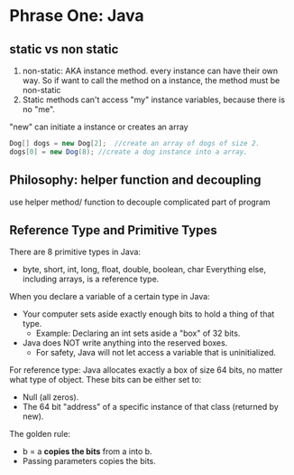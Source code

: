 # Phrase One: Java
## static vs non static
1. non-static: AKA instance method. every instance can have their own way. So if want to call the method on a instance, the method must be non-static
2. Static methods can't access "my" instance variables, because there is no "me".

"new" can initiate a instance or creates an array
```java
Dog[] dogs = new Dog[2];  //create an array of dogs of size 2.
dogs[0] = new Dog(8); //create a dog instance into a array.
```
## Philosophy: helper function and decoupling
use helper method/ function to decouple complicated part of program

## Reference Type and Primitive Types
There are 8 primitive types in Java:
- byte, short, int, long, float, double, boolean, char 
Everything else, including arrays, is a reference type.

When you declare a variable of a certain type in Java:
- Your computer sets aside exactly enough bits to hold a thing of that type. 
  - Example: Declaring an int sets aside a "box" of 32 bits.
- Java does NOT write anything into the reserved boxes.
  - For safety, Java will not let access a variable that is uninitialized.

For reference type:
Java allocates exactly a box of size 64 bits, no matter what type of object.
These bits can be either set to:
- Null (all zeros).
- The 64 bit "address" of a specific instance of that class (returned by new).

The golden rule:
- b = a **copies the bits** from a into b. 
- Passing parameters copies the bits.